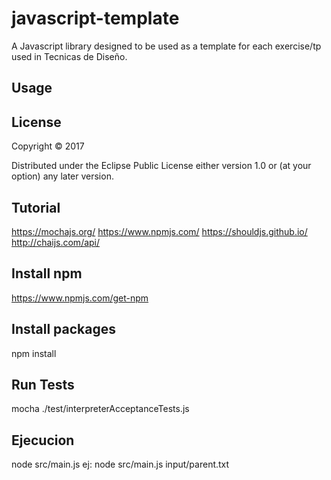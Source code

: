# javascript-template

A Javascript library designed to be used as a template for each exercise/tp used in Tecnicas de Diseño.

## Usage

<Complete this section>

## License

Copyright © 2017

Distributed under the Eclipse Public License either version 1.0 or (at
your option) any later version.

## Tutorial
https://mochajs.org/
https://www.npmjs.com/
https://shouldjs.github.io/
http://chaijs.com/api/

## Install npm
https://www.npmjs.com/get-npm

## Install packages
npm install

## Run Tests
mocha ./test/interpreterAcceptanceTests.js

## Ejecucion
node src/main.js <archivo input>
ej: node src/main.js input/parent.txt
